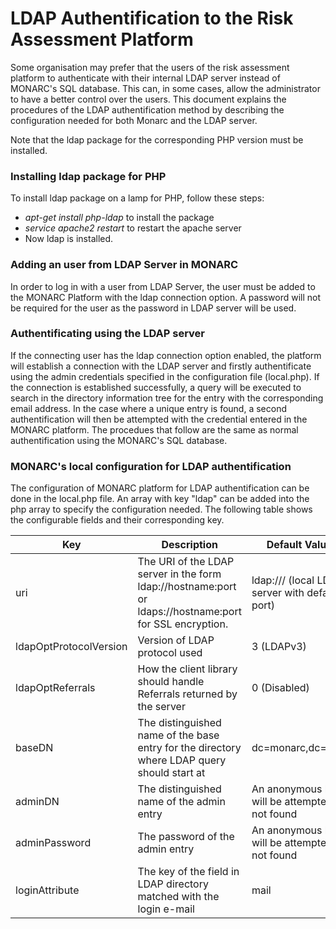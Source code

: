 # LDAP Authentification to the Risk Assessment Platform
Some organisation may prefer that the users of the risk assessment platform to authenticate with their internal LDAP server instead of MONARC's SQL database. This can, in some cases, allow the administrator to have a better control over the users.
This document explains the procedures of the LDAP authentification method by describing the configuration needed for both Monarc and the LDAP server.

Note that the ldap package for the corresponding PHP version must be installed.

### Installing ldap package for PHP
To install ldap package on a lamp  for PHP, follow these steps:

* *apt-get install php-ldap* to install the package
* *service apache2 restart* to restart the apache server
* Now ldap is installed.

### Adding an user from LDAP Server in MONARC
In order to log in with a user from LDAP Server, the user must be added to the MONARC Platform with the ldap connection option. A password will not be required for the user as the password in LDAP server will be used.

### Authentificating using the LDAP server
If the connecting user has the ldap connection option enabled, the platform will establish a connection with the LDAP server and firstly authentificate using the admin credentials specified in the configuration file (local.php). If the connection is established successfully, a query will be executed to search in the directory information tree for the entry with the corresponding email address. In the case where a unique entry is found, a second authentification will then be attempted with the credential entered in the MONARC platform. The procedues that follow are the same as normal authentification using the MONARC's SQL database.

###  MONARC's local configuration for LDAP authentification
The configuration of MONARC platform for LDAP authentification can be done in the local.php file. An array with key "ldap" can be added into the php array to specify the configuration needed. The following table shows the configurable fields and their corresponding key.

| Key | Description | Default Value |
| ------ | ----------- | ----------- |
| uri   | The URI of the LDAP server in the form ldap://hostname:port or ldaps://hostname:port for SSL encryption.  | ldap:/// (local LDAP server with default port)
| ldapOptProtocolVersion | Version of LDAP protocol used | 3 (LDAPv3)
| ldapOptReferrals | How the client library should handle Referrals returned by the server | 0 (Disabled)
| baseDN | The distinguished name of the base entry for the directory where LDAP query should start at | dc=monarc,dc=com
| adminDN | The distinguished name of the admin entry | An anonymous bind will be attempted if not found
| adminPassword | The password of the admin entry | An anonymous bind will be attempted if not found
| loginAttribute | The key of the field in LDAP directory matched with the login e-mail | mail







